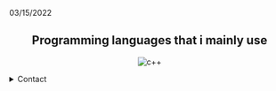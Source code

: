 03/15/2022

<h2 align="center">Programming languages that i mainly use</h2>
<p align="center">
  <img alt="c++" src="https://img.shields.io/badge/-C++-090909?style=for-the-badge&logo=C%2b%2b&logoColor=6296CC"></a> 
</p>


<details>
  <summary>Contact</summary>
 
</details>

